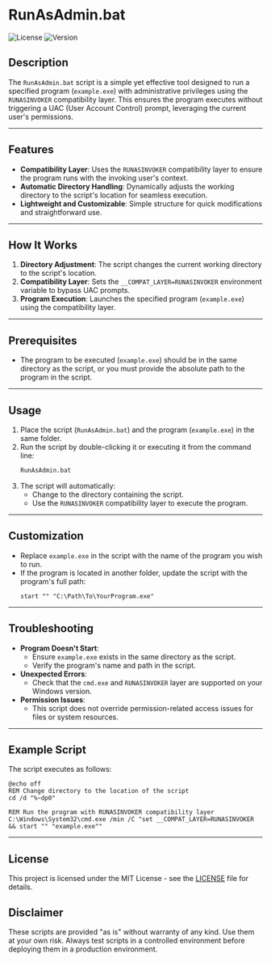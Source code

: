 
# RunAsAdmin.bat

![License](https://img.shields.io/badge/license-MIT-blue.svg)
![Version](https://img.shields.io/badge/version-1.0.0-green.svg)

## Description
The `RunAsAdmin.bat` script is a simple yet effective tool designed to run a specified program (`example.exe`) with administrative privileges using the `RUNASINVOKER` compatibility layer. This ensures the program executes without triggering a UAC (User Account Control) prompt, leveraging the current user's permissions.

---

## Features
- **Compatibility Layer**: Uses the `RUNASINVOKER` compatibility layer to ensure the program runs with the invoking user's context.
- **Automatic Directory Handling**: Dynamically adjusts the working directory to the script's location for seamless execution.
- **Lightweight and Customizable**: Simple structure for quick modifications and straightforward use.

---

## How It Works
1. **Directory Adjustment**: The script changes the current working directory to the script's location.
2. **Compatibility Layer**: Sets the `__COMPAT_LAYER=RUNASINVOKER` environment variable to bypass UAC prompts.
3. **Program Execution**: Launches the specified program (`example.exe`) using the compatibility layer.

---

## Prerequisites
- The program to be executed (`example.exe`) should be in the same directory as the script, or you must provide the absolute path to the program in the script.

---

## Usage
1. Place the script (`RunAsAdmin.bat`) and the program (`example.exe`) in the same folder.
2. Run the script by double-clicking it or executing it from the command line:
   ```cmd
   RunAsAdmin.bat
   ```
3. The script will automatically:
   - Change to the directory containing the script.
   - Use the `RUNASINVOKER` compatibility layer to execute the program.

---

## Customization
- Replace `example.exe` in the script with the name of the program you wish to run.
- If the program is located in another folder, update the script with the program's full path:
   ```batch
   start "" "C:\Path\To\YourProgram.exe"
   ```

---

## Troubleshooting
- **Program Doesn't Start**:
  - Ensure `example.exe` exists in the same directory as the script.
  - Verify the program's name and path in the script.
- **Unexpected Errors**:
  - Check that the `cmd.exe` and `RUNASINVOKER` layer are supported on your Windows version.
- **Permission Issues**:
  - This script does not override permission-related access issues for files or system resources.

---

## Example Script
The script executes as follows:
```batch
@echo off
REM Change directory to the location of the script
cd /d "%~dp0"

REM Run the program with RUNASINVOKER compatibility layer
C:\Windows\System32\cmd.exe /min /C "set __COMPAT_LAYER=RUNASINVOKER && start "" "example.exe""
```

---

## License

This project is licensed under the MIT License - see the [LICENSE](LICENSE) file for details.

## Disclaimer

These scripts are provided "as is" without warranty of any kind. Use them at your own risk. Always test scripts in a controlled environment before deploying them in a production environment.
